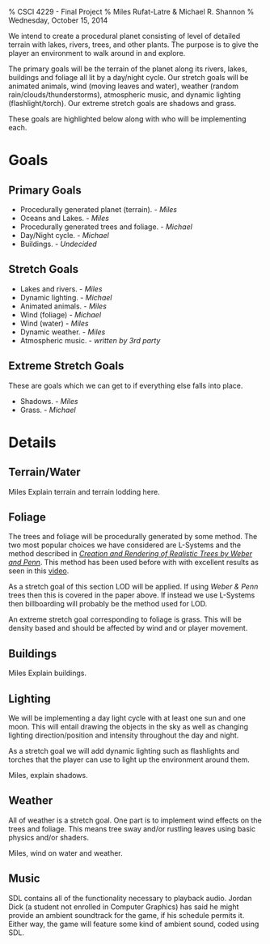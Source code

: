 % CSCI 4229 - Final Project
% Miles Rufat-Latre & Michael R. Shannon
% Wednesday, October 15, 2014


We intend to create a procedural planet consisting of level of detailed terrain
with lakes, rivers, trees, and other plants.  The purpose is to give the player
an environment to walk around in and explore.

The primary goals will be the terrain of the planet along its rivers, lakes,
buildings and foliage all lit by a day/night cycle.  Our stretch goals will be
animated animals, wind (moving leaves and water), weather (random
rain/clouds/thunderstorms), atmospheric music, and dynamic lighting
(flashlight/torch).  Our extreme stretch goals are shadows and grass.

These goals are highlighted below along with who will be implementing each.


Goals
=====

Primary Goals
-------------

+ Procedurally generated planet (terrain). - _Miles_
+ Oceans and Lakes. - _Miles_
+ Procedurally generated trees and foliage. - _Michael_
+ Day/Night cycle. - _Michael_
+ Buildings. - _Undecided_




Stretch Goals
-------------

+ Lakes and rivers. - _Miles_
+ Dynamic lighting. - _Michael_
+ Animated animals. - _Miles_
+ Wind (foliage) - _Michael_
+ Wind (water) - _Miles_
+ Dynamic weather. - _Miles_
+ Atmospheric music. - _written by 3rd party_




Extreme Stretch Goals
---------------------

These are goals which we can get to if everything else falls into place.

+ Shadows. - _Miles_
+ Grass. - _Michael_





Details
=======



Terrain/Water
-------------

Miles
Explain terrain and terrain lodding here.



Foliage
-------

The trees and foliage will be procedurally generated by some method.  The two
most popular choices we have considered are L-Systems and the method described in 
_[Creation and Rendering of Realistic Trees by Weber and Penn](http://www.cs.duke.edu/courses/fall02/cps124/resources/p119-weber.pdf)_. 
This method has been used before with with excellent results as seen in this 
[video](http://www.youtube.com/watch?v=9N0N6hxqOUQ).

As a stretch goal of this section LOD will be applied.  If using _Weber & Penn_ trees
then this is covered in the paper above.  If instead we use L-Systems then
billboarding will probably be the method used for LOD.

An extreme stretch goal corresponding to foliage is grass.  This will be density
based and should be affected by wind and or player movement.



Buildings
---------

Miles
Explain buildings.



Lighting
--------

We will be implementing a day light cycle with at least one sun and one moon.
This will entail drawing the objects in the sky as well as changing lighting
direction/position and intensity throughout the day and night.

As a stretch goal we will add dynamic lighting such as flashlights and torches
that the player can use to light up the environment around them.



Miles, explain shadows.




Weather
-------

All of weather is a stretch goal.  One part is to implement wind effects on the
trees and foliage.  This means tree sway and/or rustling leaves using basic
physics and/or shaders.


Miles, wind on water and weather.




Music
-----

SDL contains all of the functionality necessary to playback audio. Jordan Dick (a student not enrolled in Computer Graphics) has said he might provide an ambient soundtrack for the game, if his schedule permits it. Either way, the game will feature some kind of ambient sound, coded using SDL.

